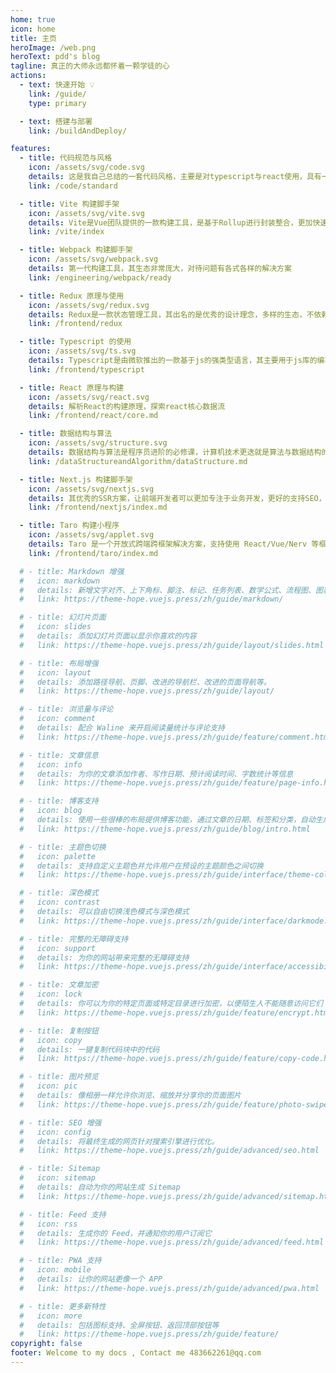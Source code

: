 ```yaml
---
home: true
icon: home
title: 主页
heroImage: /web.png
heroText: pdd's blog
tagline: 真正的大师永远都怀着一颗学徒的心
actions:
  - text: 快速开始 💡
    link: /guide/
    type: primary

  - text: 搭建与部署
    link: /buildAndDeploy/

features:
  - title: 代码规范与风格
    icon: /assets/svg/code.svg
    details: 这是我自己总结的一套代码风格，主要是对typescript与react使用，具有一个规范的代码思路，提升开发效率
    link: /code/standard

  - title: Vite 构建脚手架
    icon: /assets/svg/vite.svg
    details: Vite是Vue团队提供的一款构建工具，是基于Rollup进行封装整合，更加快速且简单的打包构建工具
    link: /vite/index

  - title: Webpack 构建脚手架
    icon: /assets/svg/webpack.svg
    details: 第一代构建工具，其生态非常庞大，对待问题有各式各样的解决方案
    link: /engineering/webpack/ready

  - title: Redux 原理与使用
    icon: /assets/svg/redux.svg
    details: Redux是一款状态管理工具，其出名的是优秀的设计理念，多样的生态，不依赖其他框架，完全解耦，是现在最为流行的状态管理工具之一
    link: /frontend/redux

  - title: Typescript 的使用
    icon: /assets/svg/ts.svg
    details: Typescript是由微软推出的一款基于js的强类型语言，其主要用于js库的编写，具有非常高的稳定性，对项目代码可以起到稳定作用
    link: /frontend/typescript

  - title: React 原理与构建
    icon: /assets/svg/react.svg
    details: 解析React的构建原理，探索react核心数据流
    link: /frontend/react/core.md

  - title: 数据结构与算法
    icon: /assets/svg/structure.svg
    details: 数据结构与算法是程序员进阶的必修课，计算机技术更迭就是算法与数据结构的突破，只为追求更快更强
    link: /dataStructureandAlgorithm/dataStructure.md

  - title: Next.js 构建脚手架
    icon: /assets/svg/nextjs.svg
    details: 其优秀的SSR方案，让前端开发者可以更加专注于业务开发，更好的支持SEO，主要使用在H5和官网
    link: /frontend/nextjs/index.md

  - title: Taro 构建小程序
    icon: /assets/svg/applet.svg
    details: Taro 是一个开放式跨端跨框架解决方案，支持使用 React/Vue/Nerv 等框架来开发 微信 / 京东 / 百度 / 支付宝 / 字节跳动 / QQ / 飞书 小程序 / H5 / RN 等应用。
    link: /frontend/taro/index.md

  # - title: Markdown 增强
  #   icon: markdown
  #   details: 新增文字对齐、上下角标、脚注、标记、任务列表、数学公式、流程图、图表与幻灯片支持
  #   link: https://theme-hope.vuejs.press/zh/guide/markdown/

  # - title: 幻灯片页面
  #   icon: slides
  #   details: 添加幻灯片页面以显示你喜欢的内容
  #   link: https://theme-hope.vuejs.press/zh/guide/layout/slides.html

  # - title: 布局增强
  #   icon: layout
  #   details: 添加路径导航、页脚、改进的导航栏、改进的页面导航等。
  #   link: https://theme-hope.vuejs.press/zh/guide/layout/

  # - title: 浏览量与评论
  #   icon: comment
  #   details: 配合 Waline 来开启阅读量统计与评论支持
  #   link: https://theme-hope.vuejs.press/zh/guide/feature/comment.html

  # - title: 文章信息
  #   icon: info
  #   details: 为你的文章添加作者、写作日期、预计阅读时间、字数统计等信息
  #   link: https://theme-hope.vuejs.press/zh/guide/feature/page-info.html

  # - title: 博客支持
  #   icon: blog
  #   details: 使用一些很棒的布局提供博客功能，通过文章的日期、标签和分类，自动生成文章、分类、标签与时间轴列表
  #   link: https://theme-hope.vuejs.press/zh/guide/blog/intro.html

  # - title: 主题色切换
  #   icon: palette
  #   details: 支持自定义主题色并允许用户在预设的主题颜色之间切换
  #   link: https://theme-hope.vuejs.press/zh/guide/interface/theme-color.html

  # - title: 深色模式
  #   icon: contrast
  #   details: 可以自由切换浅色模式与深色模式
  #   link: https://theme-hope.vuejs.press/zh/guide/interface/darkmode.html

  # - title: 完整的无障碍支持
  #   icon: support
  #   details: 为你的网站带来完整的无障碍支持
  #   link: https://theme-hope.vuejs.press/zh/guide/interface/accessibility.html

  # - title: 文章加密
  #   icon: lock
  #   details: 你可以为你的特定页面或特定目录进行加密，以便陌生人不能随意访问它们
  #   link: https://theme-hope.vuejs.press/zh/guide/feature/encrypt.html

  # - title: 复制按钮
  #   icon: copy
  #   details: 一键复制代码块中的代码
  #   link: https://theme-hope.vuejs.press/zh/guide/feature/copy-code.html

  # - title: 图片预览
  #   icon: pic
  #   details: 像相册一样允许你浏览、缩放并分享你的页面图片
  #   link: https://theme-hope.vuejs.press/zh/guide/feature/photo-swipe.html

  # - title: SEO 增强
  #   icon: config
  #   details: 将最终生成的网页针对搜索引擎进行优化。
  #   link: https://theme-hope.vuejs.press/zh/guide/advanced/seo.html

  # - title: Sitemap
  #   icon: sitemap
  #   details: 自动为你的网站生成 Sitemap
  #   link: https://theme-hope.vuejs.press/zh/guide/advanced/sitemap.html

  # - title: Feed 支持
  #   icon: rss
  #   details: 生成你的 Feed，并通知你的用户订阅它
  #   link: https://theme-hope.vuejs.press/zh/guide/advanced/feed.html

  # - title: PWA 支持
  #   icon: mobile
  #   details: 让你的网站更像一个 APP
  #   link: https://theme-hope.vuejs.press/zh/guide/advanced/pwa.html

  # - title: 更多新特性
  #   icon: more
  #   details: 包括图标支持、全屏按钮、返回顶部按钮等
  #   link: https://theme-hope.vuejs.press/zh/guide/feature/
copyright: false
footer: Welcome to my docs , Contact me 483662261@qq.com
---
```


<!-- 配置项的相关说明详见 [项目主页配置](https://theme-hope.vuejs.press/zh/guide/layout/home/)。 -->
